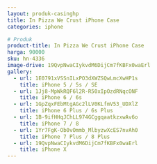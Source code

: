 ```yaml
---
layout: produk-casinghp
title: In Pizza We Crust iPhone Case
categories: iphone

# Produk
product-title: In Pizza We Crust iPhone Case
harga: 90000
sku: hn-4336
image-drive: 19QvpNwaCIykvdM6DijCm7fKBFx0waErl
gallery:
  - url: 1E0791xVSSnILxPO3dXWZSQwLmcXwHP1s
    title: iPhone 5 / 5s / SE
  - url: 1Jj8-MpWkRQF6l2R-R50xIpOzdRNqcONF
    title: iPhone 6 / 6s
  - url: 1GpZqxFEbMtgAGc2lLV0KLfmV53_UDXlZ
    title: iPhone 6 Plus / 6s Plus
  - url: 1B-9ifHHqJChLL974GCggqaatkzxwAv6o
    title: iPhone 7 / 8
  - url: 1Yr7FgK-Ob0vOmmb_MlbyzwXcES7nvAh0
    title: iPhone 7 Plus / 8 Plus
  - url: 19QvpNwaCIykvdM6DijCm7fKBFx0waErl
    title: iPhone X
---
```

